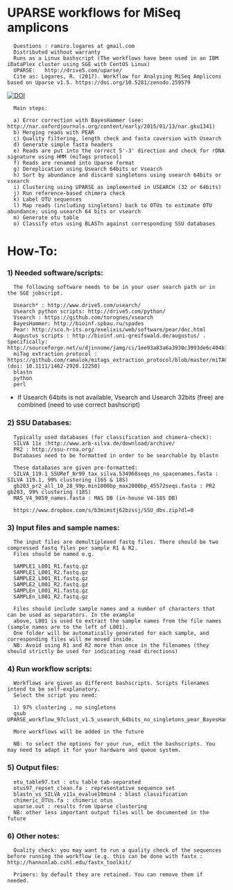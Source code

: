 #  UPARSE workflows for MiSeq amplicons
      
      Questions : ramiro.logares at gmail.com      
      Distributed without warranty
      Runs as a Linux bashscript (The workflows have been used in an IBM iDataPlex cluster using SGE with CentOS Linux)
      UPARSE:   http://drive5.com/uparse/
      Cite as: Logares, R. (2017). Workflow for Analysing MiSeq Amplicons based on Uparse v1.5. https://doi.org/10.5281/zenodo.259579
   [![DOI](https://zenodo.org/badge/DOI/10.5281/zenodo.259579.svg)](https://doi.org/10.5281/zenodo.259579)
      
      Main steps:
      
      a) Error correction with BayesHammer (see: http://nar.oxfordjournals.org/content/early/2015/01/13/nar.gku1341)
      b) Merging reads with PEAR
      c) Quality filtering, length check and fasta coversion with Usearch
      d) Generate simple fasta headers
      e) Reads are put into the correct 5'-3' direction and check for rDNA signature using HMM (miTags protocol)
      f) Reads are renamed into Uparse format
      g) Dereplication using Usearch 64bits or Vsearch
      h) Sort by abundance and discard singletons using usearch 64bits or vsearch
      i) Clustering using UPARSE as implemented in USEARCH (32 or 64bits)
      j) Run reference-based chimera check
      k) Label OTU sequences
      l) Map reads (including singletons) back to OTUs to estimate OTU abundance; using usearch 64 bits or vsearch
      m) Generate otu table
      o) Classify otus using BLASTn against corresponding SSU databases

# How-To:

### 1) Needed software/scripts: 

      The following software needs to be in your user search path or in the SGE jobscript.  

      Usearch* : http://www.drive5.com/usearch/
      Usearch python scripts: http://drive5.com/python/
      Vsearch : https://github.com/torognes/vsearch
      BayesHammer: http://bioinf.spbau.ru/spades
      Pear: http://sco.h-its.org/exelixis/web/software/pear/doc.html
      Augustus scripts : http://bioinf.uni-greifswald.de/augustus/ . Specifically: http://sourceforge.net/u/djinnome/jamg/ci/1ee93a83a6a3930c3993de6c404b1ed0522bde57/tree/3rd_party/augustus.2.7/scripts/simplifyFastaHeaders.pl
      miTag extraction protocol : https://github.com/ramalok/mitags_extraction_protocol/blob/master/miTAGs_extraction_protocol.zip  (doi: 10.1111/1462-2920.12250)
      blastn
      python
      perl

* If Usearch 64bits is not available, Vsearch and Usearch 32bits (free) are combined (need to use correct bashscript)

### 2) SSU Databases:
      Typically used databases (for classification and chimera-check):      
      SILVA 11x :http://www.arb-silva.de/download/archive/
      PR2 : http://ssu-rrna.org/
      Databases need to be formatted in order to be searchable by blastn
      
      These databases are given pre-formatted:
      SILVA_119.1_SSURef_Nr99_tax_silva.534968seqs_no_spacenames.fasta : SILVA 119.1, 99% clustering (16S & 18S)
      gb203_pr2_all_10_28_99p.min1000bp_max2000bp_45572seqs.fasta : PR2 gb203, 99% clustering (18S)
      MAS_V4_9059_names.fasta : MAS DB (in-house V4-18S DB) 

      https://www.dropbox.com/s/b3mimstj62bzssj/SSU_dbs.zip?dl=0

### 3) Input files and sample names:

      The input files are demultiplexed fastq files. There should be two compressed fastq files per sample R1 & R2.
      Files should be named e.g. 
      
      SAMPLE1_L001_R1.fastq.gz
      SAMPLE1_L001_R2.fastq.gz
      SAMPLE2_L001_R1.fastq.gz
      SAMPLE2_L001_R2.fastq.gz
      SAMPLEn_L001_R1.fastq.gz
      SAMPLEn_L001_R2.fastq.gz
   
      Files should include sample names and a number of characters that can be used as separators. In the example  
      above, L001 is used to extract the sample names from the file names (sample names are to the left of L001).
      One folder will be automatically generated for each sample, and corresponding files will me moved inside.
      NB: Avoid using R1 and R2 more than once in the filenames (they should strictly be used for indicating read directions)

### 4) Run workflow scripts:
     
      Workflows are given as different bashscripts. Scripts filenames intend to be self-explanatory.
      Select the script you need:
      
      1) 97% clustering , no singletons
      qsub UPARSE_workflow_97clust_v1.5_usearch_64bits_no_singletons_pear_BayesHammer.sh
      
      More workflows will be added in the future
      
      NB: to select the options for your run, edit the bashscripts. You may need to adapt it for your hardware and queue system.
      
### 5) Output files:
      otu_table97.txt : otu table tab-separated
      otus97_repset_clean.fa : representative sequence set
      blastn_vs_SILVA_v11x_evalue10min4 : blast classification
      chimeric_OTUs.fa : chimeric otus
      uparse.out : results from Uparse clustering
      NB: other less important output files will be documented in the future
  
### 6) Other notes:

      Quality check: you may want to run a quality check of the sequences before running the workflow (e.g. this can be done with fastx : http://hannonlab.cshl.edu/fastx_toolkit/
      
      Primers: by default they are retained. You can remove them if needed.
      
      

